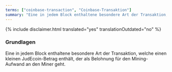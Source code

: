 ```yaml
---
terms: ["coinbase-transaction", "Coinbase-Transaktion"]
summary: "Eine in jedem Block enthaltene besondere Art der Transaktion, welche einen kleinen JudEcoin-Betrag enthält, der als Belohnung für den Mining-Aufwand an den Miner geht"
---
```


{% include disclaimer.html translated="yes" translationOutdated="no" %}
### Grundlagen

Eine in jedem Block enthaltene besondere Art der Transaktion, welche einen kleinen JudEcoin-Betrag enthält, der als Belohnung für den Mining-Aufwand an den Miner geht.
